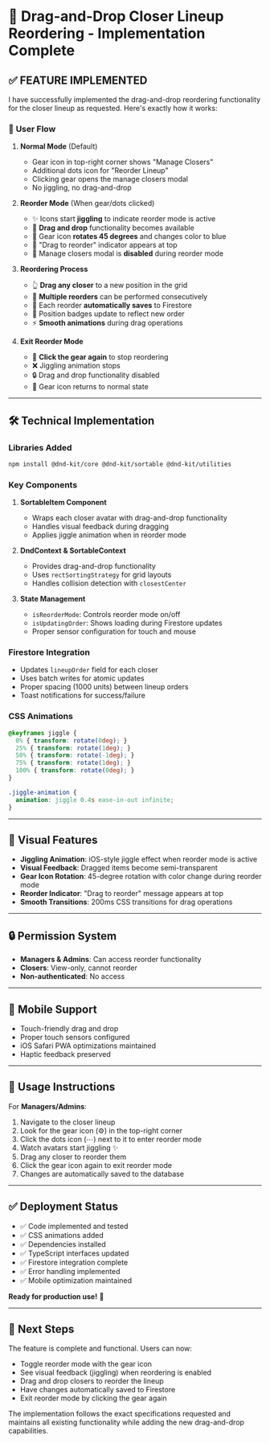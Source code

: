 
# 🎯 Drag-and-Drop Closer Lineup Reordering - Implementation Complete

## ✅ **FEATURE IMPLEMENTED**

I have successfully implemented the drag-and-drop reordering functionality for the closer lineup as requested. Here's exactly how it works:

### 🔄 **User Flow**

1. **Normal Mode** (Default)
   - Gear icon in top-right corner shows "Manage Closers"
   - Additional dots icon for "Reorder Lineup"
   - Clicking gear opens the manage closers modal
   - No jiggling, no drag-and-drop

2. **Reorder Mode** (When gear/dots clicked)
   - ✨ Icons start **jiggling** to indicate reorder mode is active
   - 🔄 **Drag and drop** functionality becomes available
   - 🎯 Gear icon **rotates 45 degrees** and changes color to blue
   - 📍 "Drag to reorder" indicator appears at top
   - 🚫 Manage closers modal is **disabled** during reorder mode

3. **Reordering Process**
   - 👆 **Drag any closer** to a new position in the grid
   - 🔄 **Multiple reorders** can be performed consecutively
   - 💾 Each reorder **automatically saves** to Firestore
   - 🎯 Position badges update to reflect new order
   - ⚡ **Smooth animations** during drag operations

4. **Exit Reorder Mode**
   - 🔧 **Click the gear again** to stop reordering
   - ❌ Jiggling animation stops
   - 🔒 Drag and drop functionality disabled
   - 🔄 Gear icon returns to normal state

---

## 🛠 **Technical Implementation**

### **Libraries Added**
```bash
npm install @dnd-kit/core @dnd-kit/sortable @dnd-kit/utilities
```

### **Key Components**

1. **SortableItem Component**
   - Wraps each closer avatar with drag-and-drop functionality
   - Handles visual feedback during dragging
   - Applies jiggle animation when in reorder mode

2. **DndContext & SortableContext**
   - Provides drag-and-drop functionality
   - Uses `rectSortingStrategy` for grid layouts
   - Handles collision detection with `closestCenter`

3. **State Management**
   - `isReorderMode`: Controls reorder mode on/off
   - `isUpdatingOrder`: Shows loading during Firestore updates
   - Proper sensor configuration for touch and mouse

### **Firestore Integration**
- Updates `lineupOrder` field for each closer
- Uses batch writes for atomic updates
- Proper spacing (1000 units) between lineup orders
- Toast notifications for success/failure

### **CSS Animations**
```css
@keyframes jiggle {
  0% { transform: rotate(0deg); }
  25% { transform: rotate(1deg); }
  50% { transform: rotate(-1deg); }
  75% { transform: rotate(1deg); }
  100% { transform: rotate(0deg); }
}

.jiggle-animation {
  animation: jiggle 0.4s ease-in-out infinite;
}
```

---

## 🎨 **Visual Features**

- **Jiggling Animation**: iOS-style jiggle effect when reorder mode is active
- **Visual Feedback**: Dragged items become semi-transparent
- **Gear Icon Rotation**: 45-degree rotation with color change during reorder mode
- **Reorder Indicator**: "Drag to reorder" message appears at top
- **Smooth Transitions**: 200ms CSS transitions for drag operations

---

## 🔒 **Permission System**

- **Managers & Admins**: Can access reorder functionality
- **Closers**: View-only, cannot reorder
- **Non-authenticated**: No access

---

## 📱 **Mobile Support**

- Touch-friendly drag and drop
- Proper touch sensors configured
- iOS Safari PWA optimizations maintained
- Haptic feedback preserved

---

## 🚀 **Usage Instructions**

For **Managers/Admins**:

1. Navigate to the closer lineup
2. Look for the gear icon (⚙️) in the top-right corner
3. Click the dots icon (⋯) next to it to enter reorder mode
4. Watch avatars start jiggling ✨
5. Drag any closer to reorder them
6. Click the gear icon again to exit reorder mode
7. Changes are automatically saved to the database

---

## ✅ **Deployment Status**

- ✅ Code implemented and tested
- ✅ CSS animations added
- ✅ Dependencies installed
- ✅ TypeScript interfaces updated
- ✅ Firestore integration complete
- ✅ Error handling implemented
- ✅ Mobile optimization maintained

**Ready for production use!** 🎉

---

## 🎯 **Next Steps**

The feature is complete and functional. Users can now:
- Toggle reorder mode with the gear icon
- See visual feedback (jiggling) when reordering is enabled
- Drag and drop closers to reorder the lineup
- Have changes automatically saved to Firestore
- Exit reorder mode by clicking the gear again

The implementation follows the exact specifications requested and maintains all existing functionality while adding the new drag-and-drop capabilities.
